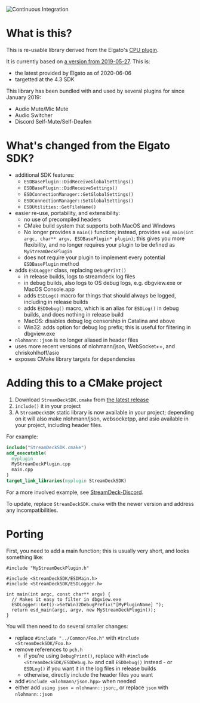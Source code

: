 ![Continuous Integration](https://github.com/fredemmott/StreamDeck-CPPSDK/workflows/Continuous%20Integration/badge.svg)

# What is this?

This is re-usable library derived from the Elgato's
[CPU plugin](https://github.com/elgatosf/streamdeck-cpu).

It is currently based on [a version from 2019-05-27](https://github.com/elgatosf/streamdeck-cpu/commit/0a9c2557fbe6f829f3456a272672f810291948b3). This is:
- the latest provided by Elgato as of 2020-06-06
- targetted at the 4.3 SDK

This library has been bundled with and used by several plugins for since January 2019:
- Audio Mute/Mic Mute
- Audio Switcher
- Discord Self-Mute/Self-Deafen

# What's changed from the Elgato SDK?

- additional SDK features:
  - `ESDBasePlugin::DidReceiveGlobalSettings()`
  - `ESDBasePlugin::DidReceiveSettings()`
  - `ESDConnectionManager::GetGlobalSettings()`
  - `ESDConnectionManager::SetGlobalSettings()`
  - `ESDUtilities::GetFileName()`
- easier re-use, portability, and extensibility:
  - no use of precompiled headers
  - CMake build system that supports both MacOS and Windows
  - No longer provides a `main()` function; instead, provides
    `esd_main(int argc, char** argv, ESDBasePlugin* plugin)`; this
    gives you more flexibility, and no longer requires your plugin to be defined
    as `MyStreamDeckPlugin`
  - does not require your plugin to implement every potential `ESDBasePlugin` method
- adds `ESDLogger` class, replacing `DebugPrint()`
  - in release builds, logs to streamdeck log files
  - in debug builds, also logs to OS debug logs, e.g. dbgview.exe or MacOS
    Console.app
  - adds `ESDLog()` macro for things that should always be logged, including in
    release builds
  - adds `ESDDebug()` macro, which is an alias for `ESDLog()` in debug builds, and
    does nothing in release build
  - MacOS: disables debug log censorship in Catalina and above
  - Win32: adds option for debug log prefix; this is useful for filtering in
    dbgview.exe
- `nlohmann::json` is no longer aliased in header files
- uses more recent versions of nlohmann/json, WebSocket++, and chriskohlhoff/asio
- exposes CMake library targets for dependencies

# Adding this to a CMake project

1. Download `StreamDeckSDK.cmake` from
[the latest release](https://github.com/fredemmott/StreamDeck-CPPSDK/release/latest)
2. `include()` it in your project
3. A `StreamDeckSDK` static library is now available in your project; depending on it
   will also make nlohmann/json, websocketpp, and asio available in your project,
   including header files.

For example:

```cmake
include("StreamDeckSDK.cmake")
add_executable(
  myplugin
  MyStreamDeckPlugin.cpp
  main.cpp
)
target_link_libraries(myplugin StreamDeckSDK)
```

For a more involved example, see
[StreamDeck-Discord](https://github.com/fredemmott/StreamDeck-Discord).

To update, replace `StreamDeckSDK.cmake` with the newer version and address any
incompatibilities.

# Porting

First, you need to add a main function; this is usually very short, and looks
something like:

```
#include "MyStreamDeckPlugin.h"

#include <StreamDeckSDK/ESDMain.h>
#include <StreamDeckSDK/ESDLogger.h>

int main(int argc, const char** argv) {
  // Makes it easy to filter in dbgview.exe
  ESDLogger::Get()->SetWin32DebugPrefix("[MyPluginName] ");
  return esd_main(argc, argv, new MyStreamDeckPlugin());
}
```

You will then need to do several smaller changes:
- replace `#include "../Common/Foo.h"` with `#include <StreamDeckSDK/Foo.h>`
- remove references to `pch.h`
  - if you're using `DebugPrint()`, replace with `#include <StreamDeckSDK/ESDDebug.h>`
    and call `ESDDebug()` instead - or `ESDLog()` if you want it in the log files
    in release builds
  - otherwise, directly include the header files you want
- add `#include <nlohmann/json.hpp>` when needed
- either add `using json = nlohmann::json;`, or replace `json` with `nlohmann::json`
